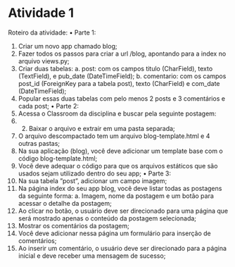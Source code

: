 # Atividade 1
Roteiro da atividade:
• Parte 1:
1. Criar um novo app chamado blog;
2. Fazer todos os passos para criar a url /blog, apontando para a index no
arquivo views.py;
3. Criar duas tabelas:
a. post: com os campos titulo (CharField), texto (TextField), e
pub_date (DateTimeField);
b. comentario: com os campos post_id (ForeignKey para a tabela
post), texto (CharField) e com_date (DateTimeField);
4. Popular essas duas tabelas com pelo menos 2 posts e 3 comentários e
cada post;
• Parte 2:
1. Acessa o Classroom da disciplina e buscar pela seguinte postagem:
2. 2. Baixar o arquivo e extrair em uma pasta separada;
3. O arquivo descompactado tem um arquivo blog-template.html e 4 outras
pastas;
4. Na sua aplicação (blog), você deve adicionar um template base com o
código blog-template.html;
5. Você deve adequar o código para que os arquivos estáticos que são
usados sejam utilizado dentro do seu app;
• Parte 3:
1. Na sua tabela ”post”, adicionar um campo imagem;
2. Na página index do seu app blog, você deve listar todas as postagens da
seguinte forma:
a. Imagem, nome da postagem e um botão para acessar o detalhe da
postagem;
3. Ao clicar no botão, o usuário deve ser direcionado para uma página que
será mostrado apenas o conteúdo da postagem selecionada;
4. Mostrar os comentários da postagem;
5. Você deve adicionar nessa página um formulário para inserção de
comentários;
6. Ao inserir um comentário, o usuário deve ser direcionado para a página
inicial e deve receber uma mensagem de sucesso;
